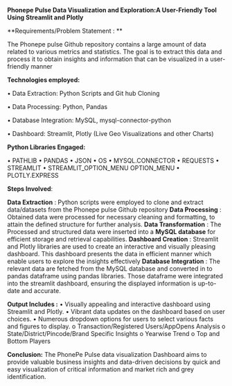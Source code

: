 **Phonepe Pulse Data Visualization and Exploration:A User-Friendly Tool Using Streamlit and Plotly**

**Requirements/Problem Statement : **

The Phonepe pulse Github repository contains a large amount of data related to
various metrics and statistics. The goal is to extract this data and process it to obtain
insights and information that can be visualized in a user-friendly manner

**Technologies employed:**

•	Data Extraction:  Python Scripts and Git hub Cloning

•	Data Processing: Python, Pandas

•	Database Integration: MySQL, mysql-connector-python

•	Dashboard: Streamlit, Plotly (Live Geo Visualizations and other Charts)

**Python Libraries Engaged:**

•	PATHLIB
•	PANDAS
•	JSON 
•	OS
•	MYSQL.CONNECTOR
•	REQUESTS
•	STREAMLIT
•	STREAMLIT_OPTION_MENU  OPTION_MENU
•	PLOTLY.EXPRESS


**Steps Involved**:

**Data Extraction** : Python scripts were employed to clone and extract data/datasets from the Phonepe pulse Github repository 
**Data Processing**   : Obtained data were processed for necessary cleaning and formatting, to attain the defined structure for further analysis. 
**Data Transformation** : The Processed and structured data were inserted into a **MySQL database** for efficient storage and retrieval capabilities.
**Dashboard Creation**  : Streamlit and Plotly libraries are used to create an interactive and visually pleasing dashboard. This dashboard presents the data in efficient manner which enable users to explore the insights effectively
**Database Integration** : The relevant data are fetched from the MySQL database and converted in to pandas dataframe using pandas libraries. Those dataframe were integrated into the streamlit dashboard, ensuring the displayed information is up-to-date and accurate.

**Output Includes :**
•	Visually appealing and interactive dashboard using Streamlit and Plotly.
•	Vibrant data updates on the dashboard based on user choices.
•	Numerous dropdown options for users to select various facts and figures to display.
  o	Transaction/Registered Users/AppOpens Analysis
  o	State/District/Pincode/Brand Specific Insights
  o	Yearwise Trend
  o	Top and Bottom Players
  
**Conclusion:**
 The PhonePe Pulse data visualization Dashboard aims to provide valuable business insights and data-driven decisions by quick and easy visualization of critical information and market rich and grey identification.


    
